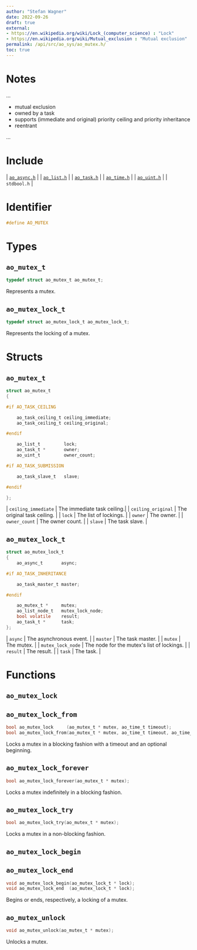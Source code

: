 ```yaml
---
author: "Stefan Wagner"
date: 2022-09-26
draft: true
external:
- https://en.wikipedia.org/wiki/Lock_(computer_science) : "Lock"
- https://en.wikipedia.org/wiki/Mutual_exclusion : "Mutual exclusion"
permalink: /api/src/ao_sys/ao_mutex.h/
toc: true
---
```


# Notes

...

- mutual exclusion
- owned by a task
- supports (immediate and original) priority ceiling and priority inheritance
- reentrant

...

# Include

| [`ao_async.h`](ao_async.h.md) |
| [`ao_list.h`](../ao/ao_list.h.md) |
| [`ao_task.h`](ao_task.h.md) |
| [`ao_time.h`](ao_time.h.md) |
| [`ao_uint.h`](../ao/ao_uint.h.md) |
| `stdbool.h` |

# Identifier

```c
#define AO_MUTEX
```

# Types

## `ao_mutex_t`

```c
typedef struct ao_mutex_t ao_mutex_t;
```

Represents a mutex.

## `ao_mutex_lock_t`

```c
typedef struct ao_mutex_lock_t ao_mutex_lock_t;
```

Represents the locking of a mutex.

# Structs

## `ao_mutex_t`

```c
struct ao_mutex_t
{

#if AO_TASK_CEILING

    ao_task_ceiling_t ceiling_immediate;
    ao_task_ceiling_t ceiling_original;

#endif

    ao_list_t         lock;
    ao_task_t *       owner;
    ao_uint_t         owner_count;

#if AO_TASK_SUBMISSION

    ao_task_slave_t   slave;

#endif

};
```

| `ceiling_immediate` | The immediate task ceiling.|
| `ceiling_original` | The original task ceiling. |
| `lock` | The list of lockings. |
| `owner` | The owner. |
| `owner_count` | The owner count. |
| `slave` | The task slave. |

## `ao_mutex_lock_t`

```c
struct ao_mutex_lock_t
{
    ao_async_t       async;

#if AO_TASK_INHERITANCE

    ao_task_master_t master;

#endif

    ao_mutex_t *     mutex;
    ao_list_node_t   mutex_lock_node;
    bool volatile    result;
    ao_task_t *      task;
};
```

| `async` | The asynchronous event. |
| `master` | The task master. |
| `mutex` | The mutex. |
| `mutex_lock_node` | The node for the mutex's list of lockings. |
| `result` | The result. |
| `task` | The task. |

# Functions

## `ao_mutex_lock`
## `ao_mutex_lock_from`

```c
bool ao_mutex_lock     (ao_mutex_t * mutex, ao_time_t timeout);
bool ao_mutex_lock_from(ao_mutex_t * mutex, ao_time_t timeout, ao_time_t beginning);
```

Locks a mutex in a blocking fashion with a timeout and an optional beginning.

## `ao_mutex_lock_forever`

```c
bool ao_mutex_lock_forever(ao_mutex_t * mutex);
```

Locks a mutex indefinitely in a blocking fashion.

## `ao_mutex_lock_try`

```c
bool ao_mutex_lock_try(ao_mutex_t * mutex);
```

Locks a mutex in a non-blocking fashion.

## `ao_mutex_lock_begin`
## `ao_mutex_lock_end`

```c
void ao_mutex_lock_begin(ao_mutex_lock_t * lock);
void ao_mutex_lock_end  (ao_mutex_lock_t * lock);
```

Begins or ends, respectively, a locking of a mutex.

## `ao_mutex_unlock`

```c
void ao_mutex_unlock(ao_mutex_t * mutex);
```

Unlocks a mutex.
